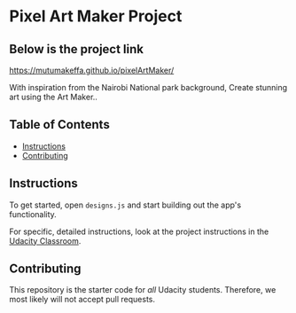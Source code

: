 # Pixel Art Maker Project

## Below is the project link

https://mutumakeffa.github.io/pixelArtMaker/

With inspiration from the Nairobi National park background, Create stunning art using the Art Maker..


## Table of Contents

* [Instructions](#instructions)
* [Contributing](#contributing)

## Instructions

To get started, open `designs.js` and start building out the app's functionality.

For specific, detailed instructions, look at the project instructions in the [Udacity Classroom](https://classroom.udacity.com/me).

## Contributing

This repository is the starter code for _all_ Udacity students. Therefore, we most likely will not accept pull requests.
